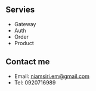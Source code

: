 ## Servies

- Gateway
- Auth
- Order
- Product

## Contact me

- Email: niamsiri.em@gmail.com
- Tel: 0920716989
